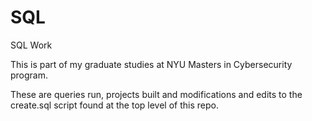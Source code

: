 # SQL
SQL Work

This is part of my graduate studies at NYU Masters in Cybersecurity program. 

These are queries run, projects built and modifications and edits to the create.sql script found at the top level of this repo.
